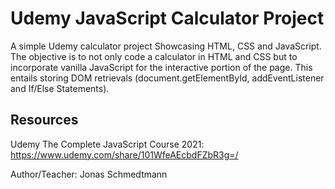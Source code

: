# Udemy JavaScript Calculator Project

A simple Udemy calculator project Showcasing HTML, CSS and JavaScript. The objective is to not only code a calculator in HTML and CSS but to incorporate vanilla JavaScript for the interactive portion of the page. This entails storing DOM retrievals (document.getElementById, addEventListener and If/Else Statements).

## Resources

Udemy The Complete JavaScript Course 2021: https://www.udemy.com/share/101WfeAEcbdFZbR3g=/

Author/Teacher: Jonas Schmedtmann 
